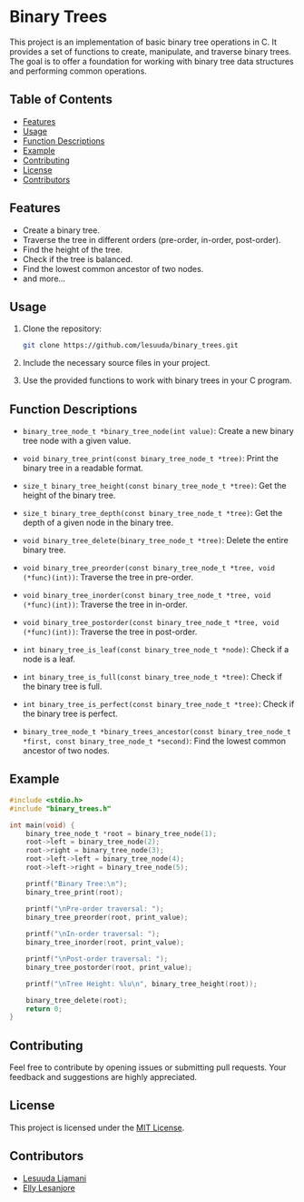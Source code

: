 # Binary Trees

This project is an implementation of basic binary tree operations in C. It provides a set of functions to create, manipulate, and traverse binary trees. The goal is to offer a foundation for working with binary tree data structures and performing common operations.

## Table of Contents

- [Features](#features)
- [Usage](#usage)
- [Function Descriptions](#function-descriptions)
- [Example](#example)
- [Contributing](#contributing)
- [License](#license)
- [Contributors](#contributors)

## Features

- Create a binary tree.
- Traverse the tree in different orders (pre-order, in-order, post-order).
- Find the height of the tree.
- Check if the tree is balanced.
- Find the lowest common ancestor of two nodes.
- and more...

## Usage

1. Clone the repository:

    ```bash
    git clone https://github.com/lesuuda/binary_trees.git
    ```

2. Include the necessary source files in your project.

3. Use the provided functions to work with binary trees in your C program.

## Function Descriptions

- `binary_tree_node_t *binary_tree_node(int value)`: Create a new binary tree node with a given value.

- `void binary_tree_print(const binary_tree_node_t *tree)`: Print the binary tree in a readable format.

- `size_t binary_tree_height(const binary_tree_node_t *tree)`: Get the height of the binary tree.

- `size_t binary_tree_depth(const binary_tree_node_t *tree)`: Get the depth of a given node in the binary tree.

- `void binary_tree_delete(binary_tree_node_t *tree)`: Delete the entire binary tree.

- `void binary_tree_preorder(const binary_tree_node_t *tree, void (*func)(int))`: Traverse the tree in pre-order.

- `void binary_tree_inorder(const binary_tree_node_t *tree, void (*func)(int))`: Traverse the tree in in-order.

- `void binary_tree_postorder(const binary_tree_node_t *tree, void (*func)(int))`: Traverse the tree in post-order.

- `int binary_tree_is_leaf(const binary_tree_node_t *node)`: Check if a node is a leaf.

- `int binary_tree_is_full(const binary_tree_node_t *tree)`: Check if the binary tree is full.

- `int binary_tree_is_perfect(const binary_tree_node_t *tree)`: Check if the binary tree is perfect.

- `binary_tree_node_t *binary_trees_ancestor(const binary_tree_node_t *first, const binary_tree_node_t *second)`: Find the lowest common ancestor of two nodes.

## Example

```c
#include <stdio.h>
#include "binary_trees.h"

int main(void) {
    binary_tree_node_t *root = binary_tree_node(1);
    root->left = binary_tree_node(2);
    root->right = binary_tree_node(3);
    root->left->left = binary_tree_node(4);
    root->left->right = binary_tree_node(5);

    printf("Binary Tree:\n");
    binary_tree_print(root);

    printf("\nPre-order traversal: ");
    binary_tree_preorder(root, print_value);
    
    printf("\nIn-order traversal: ");
    binary_tree_inorder(root, print_value);

    printf("\nPost-order traversal: ");
    binary_tree_postorder(root, print_value);

    printf("\nTree Height: %lu\n", binary_tree_height(root));

    binary_tree_delete(root);
    return 0;
}
```

## Contributing

Feel free to contribute by opening issues or submitting pull requests. Your feedback and suggestions are highly appreciated.

## License

This project is licensed under the [MIT License](LICENSE).

## Contributors

- [Lesuuda Ljamani](https://github.com/lesuuda)
- [Elly Lesanjore](https://github.com/Elsanzio)

